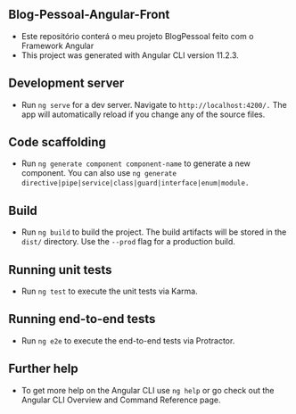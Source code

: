## Blog-Pessoal-Angular-Front
 - Este repositório conterá o meu projeto BlogPessoal feito com o Framework Angular
 - This project was generated with Angular CLI version 11.2.3.
## Development server
- Run `ng serve` for a dev server. Navigate to `http://localhost:4200/.` The app will automatically reload if you change any of the source files.
## Code scaffolding
- Run `ng generate component component-name` to generate a new component. You can also use `ng generate` `directive|pipe|service|class|guard|interface|enum|module.`
## Build
- Run `ng build` to build the project. The build artifacts will be stored in the `dist/` directory. Use the `--prod` flag for a production build.
## Running unit tests
- Run `ng test` to execute the unit tests via Karma.
## Running end-to-end tests
- Run `ng e2e` to execute the end-to-end tests via Protractor.
## Further help
- To get more help on the Angular CLI use `ng help` or go check out the Angular CLI Overview and Command Reference page.

